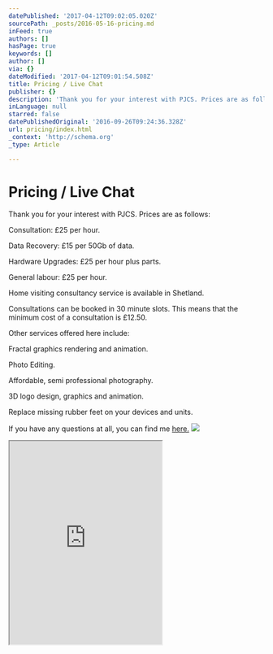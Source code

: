 ```yaml
---
datePublished: '2017-04-12T09:02:05.020Z'
sourcePath: _posts/2016-05-16-pricing.md
inFeed: true
authors: []
hasPage: true
keywords: []
author: []
via: {}
dateModified: '2017-04-12T09:01:54.508Z'
title: Pricing / Live Chat
publisher: {}
description: 'Thank you for your interest with PJCS. Prices are as follows:'
inLanguage: null
starred: false
datePublishedOriginal: '2016-09-26T09:24:36.328Z'
url: pricing/index.html
_context: 'http://schema.org'
_type: Article

---
```

# Pricing / Live Chat

Thank you for your interest with PJCS. Prices are as follows:

Consultation: £25 per hour.

Data Recovery: £15 per 50Gb of data.

Hardware Upgrades: £25 per hour plus parts.

General labour: £25 per hour.

Home visiting consultancy service is available in Shetland.

Consultations can be booked in 30 minute slots. This means that the minimum cost of a consultation is £12.50\.

Other services offered here include:

Fractal graphics rendering and animation.

Photo Editing.

Affordable, semi professional photography.

3D logo design, graphics and animation.

Replace missing rubber feet on your devices and units.

If you have any questions at all, you can find me [here.][0]
![](https://the-grid-user-content.s3-us-west-2.amazonaws.com/c292bedd-9bb9-4570-a710-b45af49c8a89.jpg)

<iframe src="https://the-grid.github.io/ed-userhtml/?g=eJxNUbFuwyAQ3fMV1wmsxjCkXVw7VZV0qNQlYxVlQEBqKgou4FpV4n8v2InjW-7peNy7u1fe5TlsahYcg5NWQTqme8jz9aL03KkmrBcQAx9bw4OyBosldEvgGZyGhxQdGRu8baECtHp_6F52rN5-OLVrV-oRPU3MX-bAR5Ig3EkW5KuW39IEjEYtlN2o3Z4fInNI5zNM-nPhYbLEID8XagSRvD9kpGl9jZn7bJOAnzXub9AT5v8Mj3-Da-W87l2qYkG05SzpksbZYLnVUFVxyTqExhcInidYjKhA2dTmHhClnGlN-HAfoiy9oC8_u4o6JqVaMpHBmAlrGmnEplZa4OvwfYaF5cM-0QNlhI1GoPH06XIlvTpWJlPp1VU6t_Ufm6CNnA" height="400" style=""></iframe>



[0]: https://www.facebook.com/PhillipJohnsonConsultancy/timeline